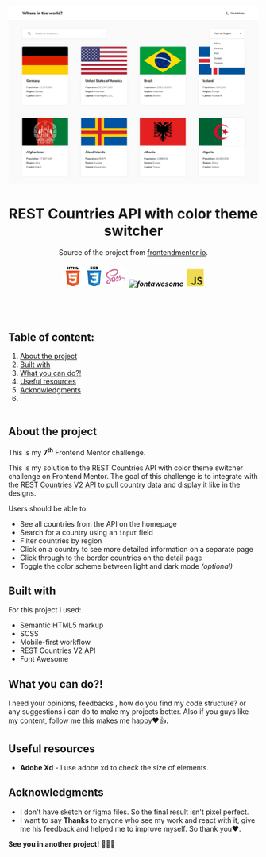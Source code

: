 ![Challenge Design](https://raw.githubusercontent.com/MohamedAridah/frontendmentor_REST-Countries-API-with-color-theme-switcher/main/design/desktop-design-home-light.jpg)

<div align="center">
 <h1>REST Countries API with color theme switcher</h1>

  <div>
     Source of the project from <a href="https://www.frontendmentor.io/" target="_blank">frontendmentor.io</a>.
  </div>
  <h5>
    <p>
      <img src="https://raw.githubusercontent.com/devicons/devicon/master/icons/html5/html5-original-wordmark.svg" alt="html5" width="40" height="40" title="HTML5"/>
      <img src="https://raw.githubusercontent.com/devicons/devicon/master/icons/css3/css3-original-wordmark.svg" alt="css3" width="40" height="40" title="CSS3"/>
      <img src="https://raw.githubusercontent.com/devicons/devicon/2ae2a900d2f041da66e950e4d48052658d850630/icons/sass/sass-original.svg" alt="sass" width="40" height="40" title="SASS"/>
      &nbsp;<img src="https://www.fontawesome.com//images/favicon/icon.svg" alt="fontawesome" width="35" height="35" title="Font Awesome"/> &nbsp;<img src="https://raw.githubusercontent.com/devicons/devicon/master/icons/javascript/javascript-original.svg" alt="javascript" width="35" height="35" title="JavaScript"/>
    </p>
  </h5>
</div>

<br>
<br>

## Table of content:

1. [About the project](#about-the-project)
1. [Built with](#built-with)
1. [What you can do?!](#what-you-can-do...?!)
1. [Useful resources](#useful-resources)
1. [Acknowledgments](#acknowledgments)
1.
   <br>
   <br>

## About the project

This is my <strong>7<sup>th</sup></strong> Frontend Mentor challenge.

This is my solution to the REST Countries API with color theme switcher challenge on Frontend Mentor. The goal of this challenge is to integrate with the [REST Countries V2 API](https://restcountries.com/#api-endpoints-v2) to pull country data and display it like in the designs.

Users should be able to:

- See all countries from the API on the homepage
- Search for a country using an `input` field
- Filter countries by region
- Click on a country to see more detailed information on a separate page
- Click through to the border countries on the detail page
- Toggle the color scheme between light and dark mode _(optional)_

## Built with

For this project i used:

- Semantic HTML5 markup
- SCSS
- Mobile-first workflow
- REST Countries V2 API
- Font Awesome

## What you can do?!

I need your opinions, feedbacks , how do you find my code structure? or any suggestions i can do to make my projects better. Also if you guys like my content, follow me this makes me happy❤👍.

## Useful resources

- **Adobe Xd** - I use adobe xd to check the size of elements.

## Acknowledgments

- I don't have sketch or figma files. So the final result isn't pixel perfect.
- I want to say **Thanks** to anyone who see my work and react with it, give me his feedback and helped me to improve myself. So thank you❤.



**See you in another project!** 👋👩‍💻
